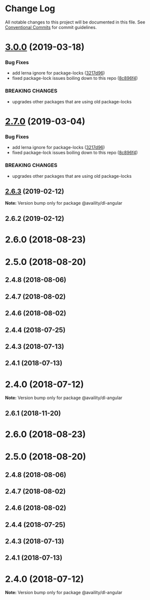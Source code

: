 # Change Log

All notable changes to this project will be documented in this file.
See [Conventional Commits](https://conventionalcommits.org) for commit guidelines.

# [3.0.0](https://github.com/Availity/sdk-js/compare/@availity/dl-angular@2.6.3...@availity/dl-angular@3.0.0) (2019-03-18)


### Bug Fixes

* add lerna ignore for package-locks ([3217d96](https://github.com/Availity/sdk-js/commit/3217d96))
* fixed package-lock issues boiling down to this repo ([8c896f4](https://github.com/Availity/sdk-js/commit/8c896f4))


### BREAKING CHANGES

* upgrades other packages that are using old package-locks





# [2.7.0](https://github.com/Availity/sdk-js/compare/@availity/dl-angular@2.6.3...@availity/dl-angular@2.7.0) (2019-03-04)


### Bug Fixes

* add lerna ignore for package-locks ([3217d96](https://github.com/Availity/sdk-js/commit/3217d96))
* fixed package-lock issues boiling down to this repo ([8c896f4](https://github.com/Availity/sdk-js/commit/8c896f4))


### BREAKING CHANGES

* upgrades other packages that are using old package-locks





## [2.6.3](https://github.com/Availity/sdk-js/compare/@availity/dl-angular@2.6.2...@availity/dl-angular@2.6.3) (2019-02-12)

**Note:** Version bump only for package @availity/dl-angular





## 2.6.2 (2019-02-12)



# 2.6.0 (2018-08-23)



# 2.5.0 (2018-08-20)



## 2.4.8 (2018-08-06)



## 2.4.7 (2018-08-02)



## 2.4.6 (2018-08-02)



## 2.4.4 (2018-07-25)



## 2.4.3 (2018-07-13)



## 2.4.1 (2018-07-13)



# 2.4.0 (2018-07-12)

**Note:** Version bump only for package @availity/dl-angular





<a name="2.6.1"></a>
## 2.6.1 (2018-11-20)



<a name="2.6.0"></a>
# 2.6.0 (2018-08-23)



<a name="2.5.0"></a>
# 2.5.0 (2018-08-20)



<a name="2.4.8"></a>
## 2.4.8 (2018-08-06)



<a name="2.4.7"></a>
## 2.4.7 (2018-08-02)



<a name="2.4.6"></a>
## 2.4.6 (2018-08-02)



<a name="2.4.4"></a>
## 2.4.4 (2018-07-25)



<a name="2.4.3"></a>
## 2.4.3 (2018-07-13)



<a name="2.4.1"></a>
## 2.4.1 (2018-07-13)



<a name="2.4.0"></a>
# 2.4.0 (2018-07-12)




**Note:** Version bump only for package @availity/dl-angular
